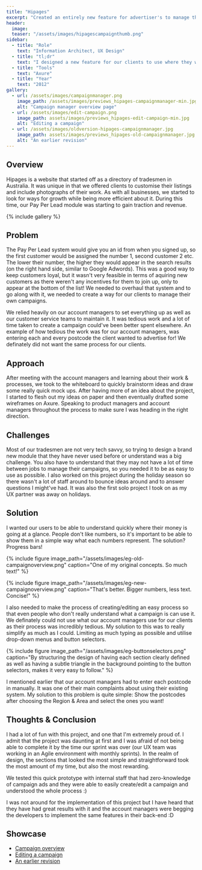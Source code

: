 ```yaml
---
title: "Hipages"
excerpt: "Created an entirely new feature for advertiser's to manage their ad campaigns"
header:
  image:
  teaser: "/assets/images/hipagescampaignthumb.png"
sidebar:
  - title: "Role"
    text: "Information Architect, UX Design"
  - title: "tl;dr"
    text: "I designed a new feature for our clients to use where they were able to manage/edit their own campaigns that was so intuitive to use, our own account managers wanted it in their back-end system! :)"
  - title: "Tools"
    text: "Axure"
  - title: "Year"
    text: "2012"
gallery:
  - url: /assets/images/campaignmanager.png
    image_path: /assets/images/previews_hipages-campaignmanager-min.jpg
    alt: "Campaign manager overview page"
  - url: /assets/images/edit-campaign.png
    image_path: assets/images/previews_hipages-edit-campaign-min.jpg
    alt: "Editing a campaign"
  - url: /assets/images/oldversion-hipages-campaignmanager.jpg
    image_path: assets/images/previews_hipages-old-campaignmanager.jpg
    alt: "An earlier revision"
---
```


## Overview
Hipages is a website that started off as a directory of tradesmen in Australia. It was unique in that we offered clients to customise their listings and include photographs of their work. As with all businesses, we started to look for ways for growth while being more efficient about it. During this time, our Pay Per Lead module was starting to gain traction and revenue.

{% include gallery %}

## Problem
The Pay Per Lead system would give you an id from when you signed up, so the first customer would be assigned the number 1, second customer 2 etc. The lower their number, the higher they would appear in the search results (on the right hand side, similar to Google Adwords). This was a good way to keep customers loyal, but it wasn't very feasible in terms of aquiring new customers as there weren't any incentives for them to join up, only to appear at the bottom of the list! We needed to overhaul that system and to go along with it, we needed to create a way for our clients to manage their own campaigns.

We relied heavily on our account managers to set everything up as well as our customer service teams to maintain it. It was tedious work and a lot of time taken to create a campaign could've been better spent elsewhere. An example of how tedious the work was for our account managers, was entering each and every postcode the client wanted to advertise for! We definately did not want the same process for our clients.

## Approach
After meeting with the account managers and learning about their work & processes, we took to the whiteboard to quickly brainstorm ideas and draw some really quick mock ups. After having more of an idea about the project, I started to flesh out my ideas on paper and then eventually drafted some wireframes on Axure. Speaking to product managers and account managers throughout the process to make sure I was heading in the right direction.

## Challenges
Most of our tradesmen are not very tech savvy, so trying to design a brand new module that they have never used before or understand was a big challenge. You also have to understand that they may not have a lot of time between jobs to manage their campaigns, so you needed it to be as easy to use as possible. I also worked on this project during the holiday season so there wasn't a lot of staff around to bounce ideas around and to answer questions I might've had. It was also the first solo project I took on as my UX partner was away on holidays.

## Solution
I wanted our users to be able to understand quickly where their money is going at a glance. People don't like numbers, so it's important to be able to show them in a simple way what each numbers represent. The solution? Progress bars!

{% include figure image_path="/assets/images/eg-old-campaignoverview.png" caption="One of my original concepts. So much text!" %}

{% include figure image_path="/assets/images/eg-new-campaignoverview.png" caption="That's better. Bigger numbers, less text. Concise!" %}

I also needed to make the process of creating/editing an easy process so that even people who don't really understand what a campaign is can use it. We definately could not use what our account managers use for our clients as their process was incredibly tedious. My solution to this was to really simplify as much as I could. Limiting as much typing as possible and utilise drop-down menus and button selectors.

{% include figure image_path="/assets/images/eg-buttonselectors.png" caption="By structuring the design of having each section clearly defined as well as having a subtle triangle in the background pointing to the button selectors, makes it very easy to follow." %}

I mentioned earlier that our account managers had to enter each postcode in manually. It was one of their main complaints about using their existing system. My solution to this problem is quite simple: Show the postcodes after choosing the Region & Area and select the ones you want!

## Thoughts & Conclusion
I had a lot of fun with this project, and one that I'm extremely proud of. I admit that the project was daunting at first and I was afraid of not being able to complete it by the time our sprint was over (our UX team was working in an Agile environment with monthly sprints). In the realm of design, the sections that looked the most simple and straightforward took the most amount of my time, but also the most rewarding.

We tested this quick prototype with internal staff that had zero-knowledge of campaign ads and they were able to easily create/edit a campaign and understood the whole process :)

I was not around for the implementation of this project but I have heard that they have had great results with it and the account managers were begging the developers to implement the same features in their back-end :D

## Showcase
<ul>
  <li><a href="https://goo.gl/etFdeG" target="_blank">Campaign overview</a></li>
  <li><a href="https://goo.gl/6gujFm" target="_blank">Editing a campaign</a></li>
  <li><a href="https://goo.gl/m84HUf" target="_blank">An earlier revision</a></li>
</ul>
